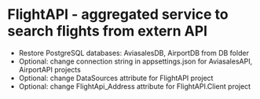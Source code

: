 # FlightAPI - aggregated service to search flights from extern API

- Restore PostgreSQL databases: AviasalesDB, AirportDB from DB folder
- Optional: change connection string in appsettings.json for AviasalesAPI, AirportAPI projects
- Optional: change DataSources attribute for FlightAPI project
- Optional: change FlightApi_Address attribute for FlightAPI.Client project
